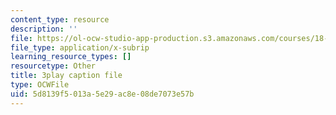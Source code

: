 ```yaml
---
content_type: resource
description: ''
file: https://ol-ocw-studio-app-production.s3.amazonaws.com/courses/18-01sc-single-variable-calculus-fall-2010/5d8139f5013a5e29ac8e08de7073e57b_ycO0Vn_w9Q0.vtt
file_type: application/x-subrip
learning_resource_types: []
resourcetype: Other
title: 3play caption file
type: OCWFile
uid: 5d8139f5-013a-5e29-ac8e-08de7073e57b
---
```

